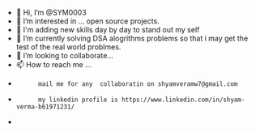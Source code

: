 - 👋 Hi, I’m @SYM0003
- 👀 I’m interested in ... open source projects.
- 👀 I'm adding new skills day by day to stand out my self
- 🌱 I’m currently solving DSA alogrithms problems so that i may get the test of the real world problmes.
- 💞️ I’m looking to collaborate...
- 📫 How to reach me ...
-           mail me for any  collaboratin on shyamveramw7@gmail.com
-           my linkedin profile is https://www.linkedin.com/in/shyam-verma-b61971231/
-           

<!---
SYM0003/SYM0003 is a ✨ special ✨ repository because its `README.md` (this file) appears on your GitHub profile.
You can click the Preview link to take a look at your changes.
--->
